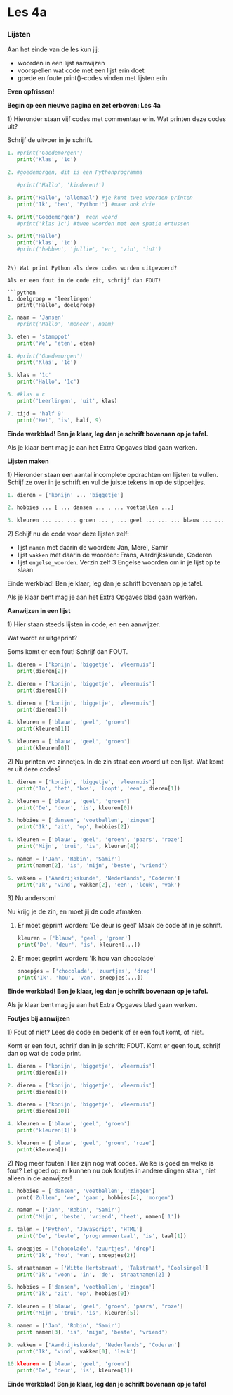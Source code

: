 # Les 4a

### Lijsten

Aan het einde van de les kun jij:

* woorden in een lijst aanwijzen
* voorspellen wat code met een lijst erin doet
* goede en foute print\(\)-codes vinden met lijsten erin

**Even opfrissen!**

**Begin op een nieuwe pagina en zet erboven: Les 4a**

1\) Hieronder staan vijf codes met commentaar erin. Wat printen deze codes uit?

Schrijf de uitvoer in je schrift.

```python
1. #print('Goedemorgen')               
   print('Klas', '1c')
```

```python
2. #goedemorgen, dit is een Pythonprogramma

   #print('Hallo', 'kinderen!')
```

```python
3. print('Hallo', 'allemaal') #je kunt twee woorden printen
   print('Ik', 'ben', 'Python!') #maar ook drie
```

```python
4. print('Goedemorgen')  #een woord           
   #print('klas 1c') #twee woorden met een spatie ertussen
```

```python
5. print('Hallo')               
   print('klas', '1c')
   #print('hebben', 'jullie', 'er', 'zin', 'in?')
```


```

2\) Wat print Python als deze codes worden uitgevoerd?

Als er een fout in de code zit, schrijf dan FOUT!

```python
1. doelgroep = 'leerlingen'
   print('Hallo', doelgroep)
```

```python
2. naam = 'Jansen'
   #print('Hallo', 'meneer', naam)
```

```python
3. eten = 'stamppot'
   print('We', 'eten', eten)
```

```python
4. #print('Goedemorgen')               
   print('Klas', '1c')
```

```python
5. klas = '1c'
   print('Hallo', '1c')
```

```python
6. #klas = c              
   print('Leerlingen', 'uit', klas)
```

```python
7. tijd = 'half 9'
   print('Het', 'is', half, 9)
```

**Einde werkblad! Ben je klaar, leg dan je schrift bovenaan op je tafel.**

Als je klaar bent mag je aan het Extra Opgaves blad gaan werken.

 **Lijsten maken**

1\) Hieronder staan een aantal incomplete opdrachten om lijsten te vullen. Schijf ze over in je schrift en vul de juiste tekens in op de stippeltjes.

```python
1. dieren = ['konijn' ... 'biggetje']
```

```python
2. hobbies ... [ ... dansen ... , ... voetballen ...]
```

```python
3. kleuren ... ... ... groen ... , ... geel ... ... ... blauw ... ...
```

2\) Schijf nu de code voor deze lijsten zelf:

* lijst `namen` met daarin de woorden: Jan, Merel, Samir
* lijst `vakken` met daarin de woorden: Frans, Aardrijkskunde, Coderen
* lijst `engelse_woorden`. Verzin zelf 3 Engelse woorden om in je lijst op te slaan

Einde werkblad! Ben je klaar, leg dan je schrift bovenaan op je tafel.

Als je klaar bent mag je aan het Extra Opgaves blad gaan werken.

 **Aanwijzen in een lijst**

1\) Hier staan steeds lijsten in code, en een aanwijzer.

Wat wordt er uitgeprint?

Soms komt er een fout! Schrijf dan FOUT.

```python
1. dieren = ['konijn', 'biggetje', 'vleermuis']            
   print(dieren[2])
```

```python
2. dieren = ['konijn', 'biggetje', 'vleermuis']            
   print(dieren[0])
```

```python
3. dieren = ['konijn', 'biggetje', 'vleermuis']            
   print(dieren[3])
```

```python
4. kleuren = ['blauw', 'geel', 'groen']            
   print(kleuren[1])
```

```python
5. kleuren = ['blauw', 'geel', 'groen']            
   print(kleuren[0])
```

2\) Nu printen we zinnetjes. In de zin staat een woord uit een lijst. Wat komt er uit deze codes?

```python
1. dieren = ['konijn', 'biggetje', 'vleermuis']            
   print('In', 'het', 'bos', 'loopt', 'een', dieren[1])
```

```python
2. kleuren = ['blauw', 'geel', 'groen']            
   print('De', 'deur', 'is', kleuren[0])
```

```python
3. hobbies = ['dansen', 'voetballen', 'zingen']            
   print('Ik', 'zit', 'op', hobbies[2])
```

```python
4. kleuren = ['blauw', 'geel', 'groen', 'paars', 'roze']            
   print('Mijn', 'trui', 'is', kleuren[4])
```

```python
5. namen = ['Jan', 'Robin', 'Samir']
   print(namen[2], 'is', 'mijn', 'beste', 'vriend')
```

```python
6. vakken = ['Aardrijkskunde', 'Nederlands', 'Coderen']
   print('Ik', 'vind', vakken[2], 'een', 'leuk', 'vak')
```

3\) Nu andersom!

Nu krijg je de zin, en moet jij de code afmaken.

1. Er moet geprint worden: 'De deur is geel' Maak de code af in je schrift. 

   ```python
   kleuren = ['blauw', 'geel', 'groen']            
   print('De', 'deur', 'is', kleuren[...])
   ```

2. Er moet geprint worden: 'Ik hou van chocolade' 

   ```python
   snoepjes = ['chocolade', 'zuurtjes', 'drop']
   print('Ik', 'hou', 'van', snoepjes[...])
   ```

**Einde werkblad! Ben je klaar, leg dan je schrift bovenaan op je tafel.**

Als je klaar bent mag je aan het Extra Opgaves blad gaan werken.

 **Foutjes bij aanwijzen**

1\) Fout of niet? Lees de code en bedenk of er een fout komt, of niet.

Komt er een fout, schrijf dan in je schrift: FOUT. Komt er geen fout, schrijf dan op wat de code print.

```python
1. dieren = ['konijn', 'biggetje', 'vleermuis']            
   print(dieren[3])
```

```python
2. dieren = ['konijn', 'biggetje', 'vleermuis']            
   print(dieren[0])
```

```python
3. dieren = ['konijn', 'biggetje', 'vleermuis']            
   print(dieren[10])
```

```python
4. kleuren = ['blauw', 'geel', 'groen']            
   print('kleuren[1]')
```

```python
5. kleuren = ['blauw', 'geel', 'groen', 'roze']            
   print(kleuren[])
```

2\) Nog meer fouten! Hier zijn nog wat codes. Welke is goed en welke is fout? Let goed op: er kunnen nu ook foutjes in andere dingen staan, niet alleen in de aanwijzer!

```python
1. hobbies = ['dansen', 'voetballen', 'zingen']            
   prnt('Zullen', 'we', 'gaan', hobbies[4], 'morgen')
```

```python
2. namen = ['Jan', 'Robin', 'Samir']
   print('Mijn', 'beste', 'vriend', 'heet', namen['1'])
```

```python
3. talen = ['Python', 'JavaScript', 'HTML']
   print('De', 'beste', 'programmeertaal', 'is', taal[1])
```

```python
4. snoepjes = ['chocolade', 'zuurtjes', 'drop']
   print('Ik', 'hou', 'van', snoepjes(2))
```

```python
5. straatnamen = ['Witte Hertstraat', 'Takstraat', 'Coolsingel']
   print('Ik', 'woon', 'in', 'de', 'straatnamen[2]')
```

```python
6. hobbies = ['dansen', 'voetballen', 'zingen']            
   print('Ik', 'zit', 'op', hobbies[0])
```

```python
7. kleuren = ['blauw', 'geel', 'groen', 'paars', 'roze']            
   print('Mijn', 'trui', 'is', kleuren[5])
```

```python
8. namen = ['Jan', 'Robin', 'Samir']
   print namen[3], 'is', 'mijn', 'beste', 'vriend')
```

```python
9. vakken = ['Aardrijkskunde', 'Nederlands', 'Coderen']
   print('Ik', 'vind', vakken[0], 'leuk')
```

```python
10.kleuren = ['blauw', 'geel', 'groen']            
   print('De', 'deur', 'is', kleuren[1])
```

**Einde werkblad! Ben je klaar, leg dan je schrift bovenaan op je tafel**

